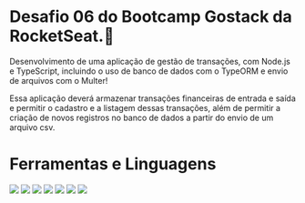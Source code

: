 # Desafio 06 do Bootcamp Gostack da RocketSeat.🚀

Desenvolvimento de uma aplicação de gestão de transações, com Node.js e TypeScript, incluindo o uso de banco de dados com o TypeORM e envio de arquivos com o Multer!

Essa aplicação deverá armazenar transações financeiras de entrada e saída e permitir o cadastro e a listagem dessas transações, 
além de permitir a criação de novos registros no banco de dados a partir do envio de um arquivo csv.


# Ferramentas e Linguagens
<img src="https://img.shields.io/badge/Node.js-43853D?style=for-the-badge&logo=node-dot-js&logoColor=white" /> <img src="https://img.shields.io/badge/TypeScript-007ACC?style=for-the-badge&logo=typescript&logoColor=white" /> <img src="https://img.shields.io/badge/JavaScript-323330?style=for-the-badge&logo=javascript&logoColor=F7DF1E" />
<img src="https://img.shields.io/badge/PostgreSQL-316192?style=for-the-badge&logo=postgresql&logoColor=white" /> 
<img src="https://img.shields.io/badge/Express.js-000000?style=for-the-badge&logo=express&logoColor=white" /> <img src="https://img.shields.io/badge/Docker-2CA5E0?style=for-the-badge&logo=docker&logoColor=white" />
<img src="https://img.shields.io/badge/Insomnia-5849be?style=for-the-badge&logo=Insomnia&logoColor=white" /> 

